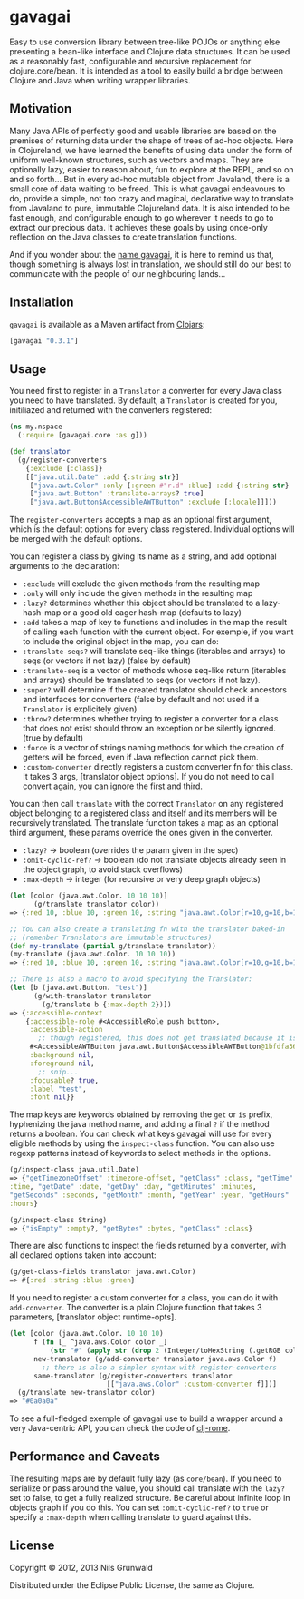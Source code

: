 # gavagai

Easy to use conversion library between tree-like POJOs or anything else presenting a bean-like interface and Clojure data structures. It can be used as a reasonably fast, configurable and recursive replacement for clojure.core/bean. It is intended as a tool to easily build a bridge between Clojure and Java when writing wrapper libraries.

## Motivation

Many Java APIs of perfectly good and usable libraries are based on the premises of returning data under the shape of trees of ad-hoc objects. Here in Clojureland, we have learned the benefits of using data under the form of uniform well-known structures, such as vectors and maps. They are optionally lazy, easier to reason about, fun to explore at the REPL, and so on and so forth... But in every ad-hoc mutable object from Javaland, there is a small core of data waiting to be freed. This is what gavagai endeavours to do, provide a simple, not too crazy and magical, declarative way to translate from Javaland to pure, immutable Clojureland data. It is also intended to be fast enough, and configurable enough to go wherever it needs to go to extract our precious data. It achieves these goals by using once-only reflection on the Java classes to create translation functions.

And if you wonder about the [name gavagai](http://en.wikipedia.org/wiki/Indeterminacy_of_translation), it is here to remind us that, though something is always lost in translation, we should still do our best to communicate with the people of our neighbouring lands...

## Installation

`gavagai` is available as a Maven artifact from
[Clojars](http://clojars.org/gavagai):

```clojure
[gavagai "0.3.1"]
```

## Usage

You need first to register in a `Translator` a converter for every Java class you need to have translated. By default, a `Translator` is created for you, initiliazed and returned with the converters registered:
```clojure
(ns my.nspace
  (:require [gavagai.core :as g]))

(def translator
  (g/register-converters
    {:exclude [:class]}
    [["java.util.Date" :add {:string str}]
     ["java.awt.Color" :only [:green #"r.d" :blue] :add {:string str} :lazy? false]
     ["java.awt.Button" :translate-arrays? true]
     ["java.awt.Button$AccessibleAWTButton" :exclude [:locale]]]))
```

The `register-converters` accepts a map as an optional first argument, which is the default options for every class registered. Individual options will be merged with the default options.

You can register a class by giving its name as a string, and add optional arguments to the declaration:
  - `:exclude` will exclude the given methods from the resulting map
  - `:only` will only include the given methods in the resulting map
  - `:lazy?` determines whether this object should be translated to a lazy-hash-map or a good old eager hash-map (defaults to lazy)
  - `:add` takes a map of key to functions and includes in the map the result of calling each function with the current object. For exemple, if you want to include the original object in the map, you can do:
  - `:translate-seqs?` will translate seq-like things (iterables and arrays) to seqs (or vectors if not lazy) (false by default)
  - `:translate-seq` is a vector of methods whose seq-like return (iterables and arrays) should be translated to seqs (or vectors if not lazy).
  - `:super?` will determine if the created translator should check ancestors and interfaces for converters (false by default and not used if a `Translator` is explicitely given)
  - `:throw?` determines  whether trying to register a converter for a class that does not exist should throw an exception or be silently ignored. (true by default)
  - `:force` is a vector of strings naming methods for which the creation of getters will be forced, even if Java reflection cannot pick them.
  - `:custom-converter` directly registers a custom converter fn for this class. It takes 3 args, [translator object options]. If you do not need to call convert again, you can ignore the first and third.

You can then call `translate` with the correct `Translator` on any registered object belonging to a registered class and itself and its members will be recursively translated. The translate function takes a map as an optional third argument, these params override the ones given in the converter.
  - `:lazy?`            -> boolean (overrides the param given in the spec)
  - `:omit-cyclic-ref?` -> boolean (do not translate objects already seen in the object graph, to avoid stack overflows)
  - `:max-depth`        -> integer (for recursive or very deep graph objects)

```clojure
(let [color (java.awt.Color. 10 10 10)]
      (g/translate translator color))
=> {:red 10, :blue 10, :green 10, :string "java.awt.Color[r=10,g=10,b=10]"}

;; You can also create a translating fn with the translator baked-in
;; (remenber Translators are immutable structures)
(def my-translate (partial g/translate translator))
(my-translate (java.awt.Color. 10 10 10))
=> {:red 10, :blue 10, :green 10, :string "java.awt.Color[r=10,g=10,b=10]"}

;; There is also a macro to avoid specifying the Translator:
(let [b (java.awt.Button. "test")]
      (g/with-translator translator
        (g/translate b {:max-depth 2})])
=> {:accessible-context
    {:accessible-role #<AccessibleRole push button>,
     :accessible-action
       ;; though registered, this does not get translated because it is 3 levels deep
     #<AccessibleAWTButton java.awt.Button$AccessibleAWTButton@1bfdfa36>,
     :background nil,
     :foreground nil,
       ;; snip...
     :focusable? true,
     :label "test",
     :font nil}}
```

 The map keys are keywords obtained by removing the `get` or `is` prefix, hyphenizing the java method name, and adding a final `?` if the method returns a boolean. You can check what keys gavagai will use for every eligible methods by using the `inspect-class` function. You can also use regexp patterns instead of keywords to select methods in the options.

```clojure
(g/inspect-class java.util.Date)
=> {"getTimezoneOffset" :timezone-offset, "getClass" :class, "getTime"
:time, "getDate" :date, "getDay" :day, "getMinutes" :minutes,
"getSeconds" :seconds, "getMonth" :month, "getYear" :year, "getHours"
:hours}

(g/inspect-class String)
=> {"isEmpty" :empty?, "getBytes" :bytes, "getClass" :class}
```

 There are also functions to inspect the fields returned by a converter, with all declared options taken into account:

```clojure
(g/get-class-fields translator java.awt.Color)
=> #{:red :string :blue :green}
```

 If you need to register a custom converter for a class, you can do it with `add-converter`. The converter is a plain Clojure function that takes 3 parameters, [translator object runtime-opts].

```clojure
(let [color (java.awt.Color. 10 10 10)
      f (fn [_ ^java.aws.Color color _]
          (str "#" (apply str (drop 2 (Integer/toHexString (.getRGB color))))))
      new-translator (g/add-converter translator java.aws.Color f)
        ;; there is also a simpler syntax with register-converters
      same-translator (g/register-converters translator
                        [["java.aws.Color" :custom-converter f]])]
  (g/translate new-translator color)
=> "#0a0a0a"
```

 To see a full-fledged exemple of gavagai use to build a wrapper around a very Java-centric API, you can check the code of [clj-rome](https://github.com/ngrunwald/clj-rome).

## Performance and Caveats

 The resulting maps are by default fully lazy (as `core/bean`). If you need to serialize or pass around the value, you should call translate with the `lazy?` set to false, to get a fully realized structure. Be careful about infinite loop in objects graph if you do this. You can set `:omit-cyclic-ref?` to `true` or specify a `:max-depth` when calling translate to guard against this.

## License

Copyright © 2012, 2013 Nils Grunwald

Distributed under the Eclipse Public License, the same as Clojure.
